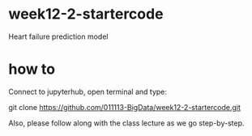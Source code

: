 # week12-2-startercode
Heart failure prediction model

# how to
Connect to jupyterhub, open terminal and type:

git clone https://github.com/011113-BigData/week12-2-startercode.git

Also, please follow along with the class lecture as we go step-by-step.
